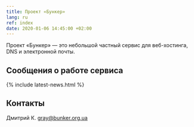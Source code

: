 ```yaml
---
title: Проект «Бункер»
lang: ru
ref: index
date: 2020-01-06 14:45:00 +02:00
---
```

Проект «Бункер» — это небольшой частный сервис для веб-хостинга,
DNS и электронной почты.

Сообщения о работе сервиса
--------------------------

{% include latest-news.html %}

Контакты
--------

<p itemscope itemtype="http://schema.org/Person">
  <span itemprop="name">Дмитрий К.</span>
  <a href="mailto:gray@bunker.org.ua" itemprop="email">gray@bunker.org.ua</a>
</p>
